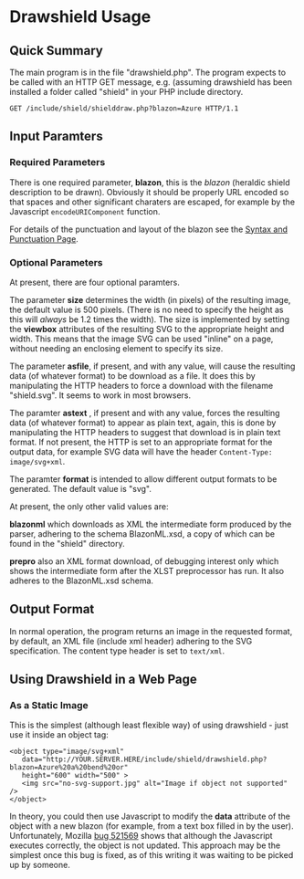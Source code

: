 # Drawshield Usage #

## Quick Summary ##

The main program is in the file "drawshield.php". The program expects to be called with an HTTP GET message, e.g.
(assuming drawshield has been installed a folder called "shield" in your PHP include directory.
```
GET /include/shield/shielddraw.php?blazon=Azure HTTP/1.1
```

## Input Paramters ##

### Required Parameters ###

There is one required parameter, **blazon**, this is the _blazon_ (heraldic shield description to be drawn).
Obviously it should be properly URL encoded so that spaces and other significant charaters are escaped, for
example by the Javascript `encodeURIComponent` function.

For details of the punctuation and layout of the blazon see the [Syntax and Punctuation Page](Syntax.md).

### Optional Parameters ###

At present, there are four optional paramters.

The parameter **size** determines the width (in pixels) of the resulting image, the default value is
500 pixels. (There is no need to specify the height as this will _always_ be 1.2 times the width). The size
is implemented by setting the **viewbox** attributes of the resulting SVG to the appropriate height and width.
This means that
the image SVG can be used "inline" on a page, without needing an enclosing element to specify its size.

The parameter **asfile**, if present, and with any value, will cause the resulting data (of whatever format)
to be download as a file. It does this by manipulating the HTTP headers to force a download with the filename
"shield.svg". It seems to work in most browsers.

The paramter **astext** , if present and with any value, forces the resulting data (of whatever format)
to appear as plain text, again, this is
done by manipulating the HTTP headers to suggest that download is in plain text format. If not present,
the HTTP is set to an appropriate format for the output data, for example SVG data will have the header
`Content-Type: image/svg+xml`.

The paramter **format** is intended to allow different output formats to be generated. The default value
is "svg".

At present, the only other valid values are:

**blazonml** which downloads as XML the intermediate form
produced by the parser, adhering to the schema BlazonML.xsd, a copy of which can be found in the
"shield" directory.

**prepro** also an XML format download, of debugging interest only which shows the intermediate form
after the XLST preprocessor has run. It also adheres to the BlazonML.xsd schema.

## Output Format ##

In normal operation, the program returns an image in the requested format, by default, an XML file
(include xml header) adhering to the SVG specification. The content type header is set to `text/xml`.

## Using Drawshield in a Web Page ##

### As a Static Image ###

This is the simplest (although least flexible way) of using drawshield - just use it inside an
object tag:

```
<object type="image/svg+xml"
   data="http://YOUR.SERVER.HERE/include/shield/drawshield.php?blazon=Azure%20a%20bend%20or"
   height="600" width="500" >
   <img src="no-svg-support.jpg" alt="Image if object not supported" />
</object>
```

In theory, you could then use Javascript to modify the **data** attribute of the object with a
new blazon (for example, from a text box filled in by the user). Unfortunately, Mozilla [bug 521569](https://code.google.com/p/drawshield/issues/detail?id=21569)
shows that although the Javascript executes correctly, the object is not updated. This approach
may be the simplest once this bug is fixed, as of this writing it was waiting to be picked up by
someone.